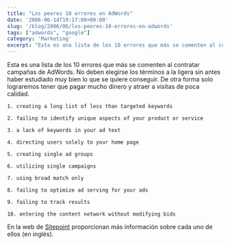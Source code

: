 ```yaml
---
title: "Los peores 10 errores en AdWords"
date: '2006-06-14T19:17:00+00:00'
slug: '/blog/2006/06/los-peores-10-errores-en-adwords'
tags: ["adwords", "google"]
category: 'Marketing'
excerpt: "Esta es una lista de los 10 errores que más se comenten al contratar campañas de AdWords. No deben elegirse los términos a la ligera sin antes haber estudiado muy bien lo que se quiere conseguir. De ot..."
---
```

Esta es una lista de los 10 errores que más se comenten al contratar campañas de AdWords. No deben elegirse los términos a la ligera sin antes haber estudiado muy bien lo que se quiere conseguir. De otra forma solo lograremos tener que pagar mucho dinero y atraer a visitas de poca calidad.

    1. creating a long list of less than targeted keywords

    2. failing to identify unique aspects of your product or service

    3. a lack of keywords in your ad text

    4. directing users solely to your home page

    5. creating single ad groups

    6. utilizing single campaigns

    7. using broad match only

    8. failing to optimize ad serving for your ads

    9. failing to track results

    10. entering the content network without modifying bids

En la web de [Sitepoint](http://www.sitepoint.com/article/worst-adwords-campaign-mistakes) proporcionan más información sobre cada uno de ellos (en inglés).


